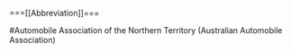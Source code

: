 ===[[Abbreviation]]===

#Automobile Association of the Northern Territory (Australian Automobile Association)